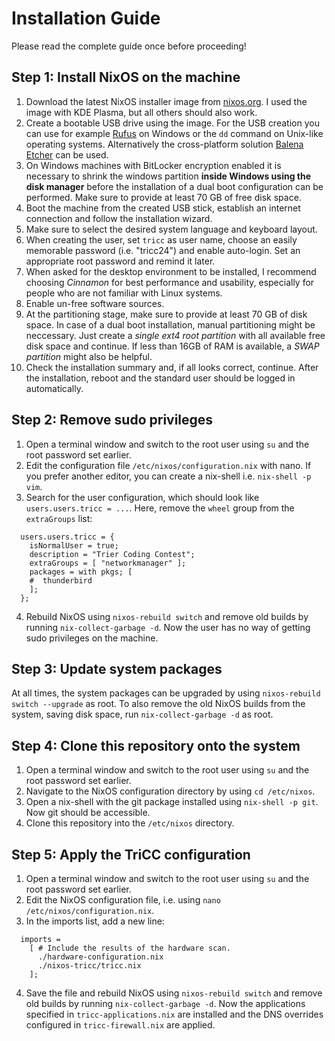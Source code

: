 # Installation Guide
Please read the complete guide once before proceeding!
## Step 1: Install NixOS on the machine
1. Download the latest NixOS installer image from [nixos.org](https://nixos.org/download/). I used the image with KDE Plasma, but all others should also work.
2. Create a bootable USB drive using the image. For the USB creation you can use for example [Rufus](https://rufus.ie) on Windows or the `dd` command on Unix-like operating systems. Alternatively the cross-platform solution [Balena Etcher](https://etcher.balena.io) can be used.
3. On Windows machines with BitLocker encryption enabled it is necessary to shrink the windows partition **inside Windows using the disk manager** before the installation of a dual boot configuration can be performed. Make sure to provide at least 70 GB of free disk space.
4. Boot the machine from the created USB stick, establish an internet connection and follow the installation wizard.
5. Make sure to select the desired system language and keyboard layout.
6. When creating the user, set `tricc` as user name, choose an easily memorable password (i.e. "tricc24") and enable auto-login. Set an appropriate root password and remind it later.
7. When asked for the desktop environment to be installed, I recommend choosing *Cinnamon* for best performance and usability, especially for people who are not familiar with Linux systems.
8. Enable un-free software sources.
9. At the partitioning stage, make sure to provide at least 70 GB of disk space. In case of a dual boot installation, manual partitioning might be neccessary. Just create a *single ext4 root partition* with all available free disk space and continue. If less than 16GB of RAM is available, a *SWAP partition* might also be helpful.
10. Check the installation summary and, if all looks correct, continue. After the installation, reboot and the standard user should be logged in automatically.

## Step 2: Remove sudo privileges
1. Open a terminal window and switch to the root user using `su` and the root password set earlier.
2. Edit the configuration file `/etc/nixos/configuration.nix` with nano. If you prefer another editor, you can create a nix-shell i.e. `nix-shell -p vim`.
3. Search for the user configuration, which should look like `users.users.tricc = ...`. Here, remove the `wheel` group from the `extraGroups` list:
```
  users.users.tricc = {
    isNormalUser = true;
    description = "Trier Coding Contest";
    extraGroups = [ "networkmanager" ];
    packages = with pkgs; [
    #  thunderbird
    ];
  };
```
4. Rebuild NixOS using `nixos-rebuild switch` and remove old builds by running `nix-collect-garbage -d`. Now the user has no way of getting sudo privileges on the machine.

## Step 3: Update system packages
At all times, the system packages can be upgraded by using `nixos-rebuild switch --upgrade` as root. To also remove the old NixOS builds from the system, saving disk space, run `nix-collect-garbage -d` as root. 

## Step 4: Clone this repository onto the system
1. Open a terminal window and switch to the root user using `su` and the root password set earlier.
3. Navigate to the NixOS configuration directory by using `cd /etc/nixos`.
4. Open a nix-shell with the git package installed using `nix-shell -p git`. Now git should be accessible.
5. Clone this repository into the `/etc/nixos` directory.

## Step 5: Apply the TriCC configuration
1. Open a terminal window and switch to the root user using `su` and the root password set earlier.
2. Edit the NixOS configuration file, i.e. using `nano /etc/nixos/configuration.nix`.
3. In the imports list, add a new line: 
```
  imports =
    [ # Include the results of the hardware scan.
      ./hardware-configuration.nix
      ./nixos-tricc/tricc.nix
    ];
```
4. Save the file and rebuild NixOS using `nixos-rebuild switch` and remove old builds by running `nix-collect-garbage -d`. Now the applications specified in `tricc-applications.nix` are installed and the DNS overrides configured in `tricc-firewall.nix` are applied.
